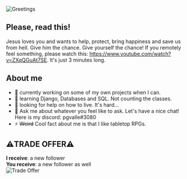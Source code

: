 ![Greetings](https://media.tenor.com/0muRp0H9hTsAAAAM/greetings.gif 'Greetings')
## Please, read this!
Jesus loves you and wants to help, protect, bring happiness and save us from hell.
Give him the chance. Give yourself the chance!
If you remotely feel something, please watch this: https://www.youtube.com/watch?v=ZXqQGuAt7SE. It's just 3 minutes long.

## About me
- 🔭 currently working on some of my own projects when I can.
- 🌱 learning Django, Databases and SQL. Not counting the classes.
- 🤔 looking for help on how to live. It's hard...
- 💬 Ask me about whatever you feel like to ask. Let's have a nice chat! Here is my discord: pgvalle#3080
- ⚡ ~~Weird~~ Cool fact about me is that I like tabletop RPGs.

## ⚠️**TRADE OFFER**⚠️
**I receive**: a new follower\
**You receive**: a new follower as well\
![Trade Offer](https://media.tenor.com/KkZwKl2AQ2QAAAAM/trade-offer.gif 'Trade Offer')
